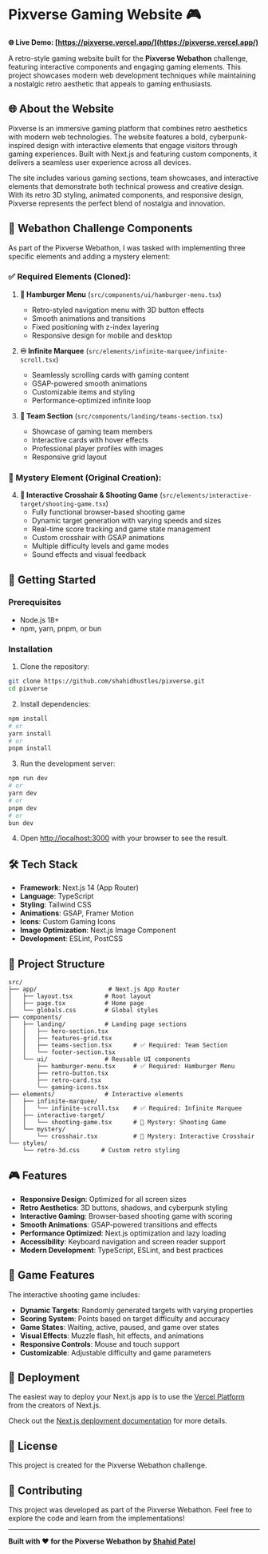 # Pixverse Gaming Website 🎮

**🌐 Live Demo: [https://pixverse.vercel.app/](https://pixverse.vercel.app/)**

A retro-style gaming website built for the **Pixverse Webathon** challenge, featuring interactive components and engaging gaming elements. This project showcases modern web development techniques while maintaining a nostalgic retro aesthetic that appeals to gaming enthusiasts.

## 🌐 About the Website

Pixverse is an immersive gaming platform that combines retro aesthetics with modern web technologies. The website features a bold, cyberpunk-inspired design with interactive elements that engage visitors through gaming experiences. Built with Next.js and featuring custom components, it delivers a seamless user experience across all devices.

The site includes various gaming sections, team showcases, and interactive elements that demonstrate both technical prowess and creative design. With its retro 3D styling, animated components, and responsive design, Pixverse represents the perfect blend of nostalgia and innovation.

## 🎯 Webathon Challenge Components

As part of the Pixverse Webathon, I was tasked with implementing three specific elements and adding a mystery element:

### ✅ Required Elements (Cloned):

1. **🍔 Hamburger Menu** (`src/components/ui/hamburger-menu.tsx`)

   - Retro-styled navigation menu with 3D button effects
   - Smooth animations and transitions
   - Fixed positioning with z-index layering
   - Responsive design for mobile and desktop

2. **♾️ Infinite Marquee** (`src/elements/infinite-marquee/infinite-scroll.tsx`)

   - Seamlessly scrolling cards with gaming content
   - GSAP-powered smooth animations
   - Customizable items and styling
   - Performance-optimized infinite loop

3. **👥 Team Section** (`src/components/landing/teams-section.tsx`)
   - Showcase of gaming team members
   - Interactive cards with hover effects
   - Professional player profiles with images
   - Responsive grid layout

### 🎲 Mystery Element (Original Creation):

4. **🎯 Interactive Crosshair & Shooting Game** (`src/elements/interactive-target/shooting-game.tsx`)
   - Fully functional browser-based shooting game
   - Dynamic target generation with varying speeds and sizes
   - Real-time score tracking and game state management
   - Custom crosshair with GSAP animations
   - Multiple difficulty levels and game modes
   - Sound effects and visual feedback

## 🚀 Getting Started

### Prerequisites

- Node.js 18+
- npm, yarn, pnpm, or bun

### Installation

1. Clone the repository:

```bash
git clone https://github.com/shahidhustles/pixverse.git
cd pixverse
```

2. Install dependencies:

```bash
npm install
# or
yarn install
# or
pnpm install
```

3. Run the development server:

```bash
npm run dev
# or
yarn dev
# or
pnpm dev
# or
bun dev
```

4. Open [http://localhost:3000](http://localhost:3000) with your browser to see the result.

## 🛠 Tech Stack

- **Framework**: Next.js 14 (App Router)
- **Language**: TypeScript
- **Styling**: Tailwind CSS
- **Animations**: GSAP, Framer Motion
- **Icons**: Custom Gaming Icons
- **Image Optimization**: Next.js Image Component
- **Development**: ESLint, PostCSS

## 📁 Project Structure

```
src/
├── app/                    # Next.js App Router
│   ├── layout.tsx         # Root layout
│   ├── page.tsx           # Home page
│   └── globals.css        # Global styles
├── components/
│   ├── landing/           # Landing page sections
│   │   ├── hero-section.tsx
│   │   ├── features-grid.tsx
│   │   ├── teams-section.tsx      # ✅ Required: Team Section
│   │   └── footer-section.tsx
│   └── ui/                # Reusable UI components
│       ├── hamburger-menu.tsx     # ✅ Required: Hamburger Menu
│       ├── retro-button.tsx
│       ├── retro-card.tsx
│       └── gaming-icons.tsx
├── elements/              # Interactive elements
│   ├── infinite-marquee/
│   │   └── infinite-scroll.tsx    # ✅ Required: Infinite Marquee
│   ├── interactive-target/
│   │   └── shooting-game.tsx      # 🎲 Mystery: Shooting Game
│   └── mystery/
│       └── crosshair.tsx          # 🎲 Mystery: Interactive Crosshair
└── styles/
    └── retro-3d.css      # Custom retro styling
```

## 🎮 Features

- **Responsive Design**: Optimized for all screen sizes
- **Retro Aesthetics**: 3D buttons, shadows, and cyberpunk styling
- **Interactive Gaming**: Browser-based shooting game with scoring
- **Smooth Animations**: GSAP-powered transitions and effects
- **Performance Optimized**: Next.js optimization and lazy loading
- **Accessibility**: Keyboard navigation and screen reader support
- **Modern Development**: TypeScript, ESLint, and best practices

## 🎯 Game Features

The interactive shooting game includes:

- **Dynamic Targets**: Randomly generated targets with varying properties
- **Scoring System**: Points based on target difficulty and accuracy
- **Game States**: Waiting, active, paused, and game over states
- **Visual Effects**: Muzzle flash, hit effects, and animations
- **Responsive Controls**: Mouse and touch support
- **Customizable**: Adjustable difficulty and game parameters

## 🚀 Deployment

The easiest way to deploy your Next.js app is to use the [Vercel Platform](https://vercel.com/new?utm_medium=default-template&filter=next.js&utm_source=create-next-app&utm_campaign=create-next-app-readme) from the creators of Next.js.

Check out the [Next.js deployment documentation](https://nextjs.org/docs/app/building-your-application/deploying) for more details.

## 📝 License

This project is created for the Pixverse Webathon challenge.

## 🤝 Contributing

This project was developed as part of the Pixverse Webathon. Feel free to explore the code and learn from the implementations!

---

**Built with ❤️ for the Pixverse Webathon by [Shahid Patel](https://github.com/shahidhustles)**
